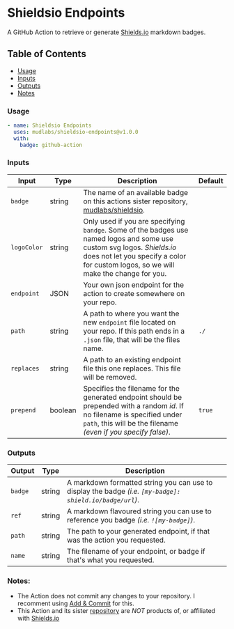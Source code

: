 # Shieldsio Endpoints
A GitHub Action to retrieve or generate [Shields.io][shields.io] markdown badges.


## Table of Contents
- [Usage](#usage)
- [Inputs](#inputs)
- [Outputs](#outputs)
- [Notes](#notes)


### Usage
```yaml
- name: Shieldsio Endpoints
  uses: mudlabs/shieldsio-endpoints@v1.0.0
  with:
    badge: github-action
```


### Inputs
| Input | Type | Description | Default |
| --- | --- | --- | --- |
| `badge` | string | The name of an available badge on this actions sister repository, [mudlabs/shieldsio][library]. | |
| `logoColor` | string | Only used if you are specifying `bandge`. Some of the badges use named logos and some use custom svg logos. _Shields.io_ does not let you specify a color for custom logos, so we will make the change for you. | |
| `endpoint` | JSON | Your own json endpoint for the action to create somewhere on your repo. | |
| `path` | string | A path to where you want the new `endpoint` file located on your repo. If this path ends in a `.json` file, that will be the files name. | `./` |
| `replaces` | string | A path to an existing endpoint file this one replaces. This file will be removed. | |
| `prepend` | boolean | Specifies the filename for the generated endpoint should be prepended with a random _id_. If no filename is specified under `path`, this will be the filename _(even if you specify false)_. | `true` |


### Outputs
| Output | Type | Description |
| --- | --- | --- |
| `badge` | string | A markdown formatted string you can use to display the badge _(i.e. `[my-badge]: shield.io/badge/url`)_. |
| `ref` | string | A markdown flavoured string you can use to reference you badge _(i.e. `![my-badge]`)_. |
| `path` | string | The path to your generated endpoint, if that was the action you requested. |
| `name` | string | The filename of your endpoint, or badge if that's what you requested. |


### Notes:
- The Action does not commit any changes to your repository. I recomment using [Add & Commit](https://github.com/marketplace/actions/add-commit) for this.
- This Action and its sister [repository][library] are _NOT_ products of, or affiliated with [Shields.io][shields.io]

[library]: https://github.com/mudlabs/shieldsio
[shields.io]: https://shields.io/
